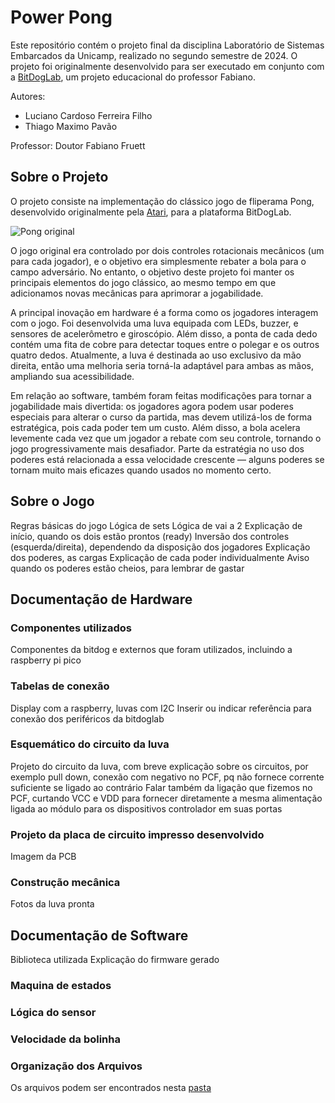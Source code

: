# Power Pong

Este repositório contém o projeto final da disciplina Laboratório de Sistemas Embarcados da Unicamp, realizado no segundo semestre de 2024.
O projeto foi originalmente desenvolvido para ser executado em conjunto com a [BitDogLab](https://github.com/BitDogLab/BitDogLab), um projeto educacional do professor Fabiano.

Autores:

- Luciano Cardoso Ferreira Filho
- Thiago Maximo Pavão

Professor: Doutor Fabiano Fruett

## Sobre o Projeto

O projeto consiste na implementação do clássico jogo de fliperama Pong, desenvolvido originalmente pela [Atari](https://pt.wikipedia.org/wiki/Pong), para a plataforma BitDogLab.

![Pong original](https://github.com/user-attachments/assets/ebbd3af1-7076-4723-a534-e733d2d77743)

O jogo original era controlado por dois controles rotacionais mecânicos (um para cada jogador), e o objetivo era simplesmente rebater a bola para o campo adversário.
No entanto, o objetivo deste projeto foi manter os principais elementos do jogo clássico, ao mesmo tempo em que adicionamos novas mecânicas para aprimorar a jogabilidade.

A principal inovação em hardware é a forma como os jogadores interagem com o jogo. Foi desenvolvida uma luva equipada com LEDs, buzzer, e sensores de acelerômetro e giroscópio.
Além disso, a ponta de cada dedo contém uma fita de cobre para detectar toques entre o polegar e os outros quatro dedos. Atualmente, a luva é destinada ao uso exclusivo da mão
direita, então uma melhoria seria torná-la adaptável para ambas as mãos, ampliando sua acessibilidade.

Em relação ao software, também foram feitas modificações para tornar a jogabilidade mais divertida: os jogadores agora podem usar poderes especiais para alterar o curso da partida,
mas devem utilizá-los de forma estratégica, pois cada poder tem um custo. Além disso, a bola acelera levemente cada vez que um jogador a rebate com seu controle,
tornando o jogo progressivamente mais desafiador. Parte da estratégia no uso dos poderes está relacionada a essa velocidade crescente — alguns poderes se tornam muito mais
eficazes quando usados no momento certo.

## Sobre o Jogo

Regras básicas do jogo
Lógica de sets
Lógica de vai a 2
Explicação de início, quando os dois estão prontos (ready)
Inversão dos controles (esquerda/direita), dependendo da disposição dos jogadores
Explicação dos poderes, as cargas
Explicação de cada poder individualmente
Aviso quando os poderes estão cheios, para lembrar de gastar 

## Documentação de Hardware

### Componentes utilizados

Componentes da bitdog e externos que foram utilizados, incluindo a raspberry pi pico

### Tabelas de conexão

Display com a raspberry, luvas com I2C
Inserir ou indicar referência para conexão dos periféricos da bitdoglab

### Esquemático do circuito da luva

Projeto do circuito da luva, com breve explicação sobre os circuitos, por exemplo pull down, conexão com negativo no PCF, pq não fornece corrente suficiente se ligado ao contrário
Falar também da ligação que fizemos no PCF, curtando VCC e VDD para fornecer diretamente a mesma alimentação ligada ao módulo para os dispositivos controlador em suas portas

### Projeto da placa de circuito impresso desenvolvido

Imagem da PCB

### Construção mecânica

Fotos da luva pronta

## Documentação de Software

Biblioteca utilizada
Explicação do firmware gerado

### Maquina de estados

### Lógica do sensor

### Velocidade da bolinha

### Organização dos Arquivos

Os arquivos podem ser encontrados nesta [pasta](/code)


